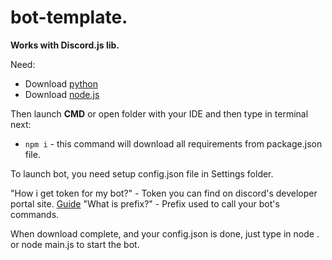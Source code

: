 # bot-template.

**Works with Discord.js lib.**

Need:

- Download [python](https://www.python.org/downloads/)
- Download [node.js](https://nodejs.org/en/download/)

Then launch **CMD** or open folder with your IDE and then type in terminal next:

- `npm i` - this command will download all requirements from package.json file.

To launch bot, you need setup config.json file in Settings folder.

"How i get token for my bot?" - Token you can find on discord's developer portal site. [Guide](https://www.writebots.com/discord-bot-token/)
"What is prefix?" - Prefix used to call your bot's commands.

When download complete, and your config.json is done, just type in node . or node main.js to start the bot.
